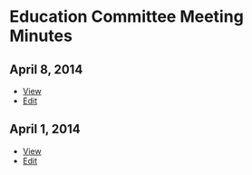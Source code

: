 # Education Committee Meeting Minutes

## April 8, 2014
- [View](http://btcfoundationedcom.github.io/minutes/2014-04-08.html)
- [Edit](https://github.com/btcfoundationedcom/btcfoundationedcom.github.io/blob/master/minutes/src/2014-04-08.md)

## April 1, 2014
- [View](http://btcfoundationedcom.github.io/minutes/2014-04-01.html)
- [Edit](https://github.com/btcfoundationedcom/btcfoundationedcom.github.io/blob/master/minutes/src/2014-04-01.md)
